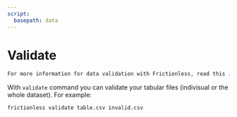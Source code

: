 ```yaml
---
script:
  basepath: data
---
```


# Validate

```markdown remark type=warning
For more information for data validation with Frictionless, read this [Validating Data](../guides/validating-data.html) tutorial.
```

With `validate` command you can validate your tabular files (indivisual or the whole dataset). For example:

```bash script tabs=CLI
frictionless validate table.csv invalid.csv
```
